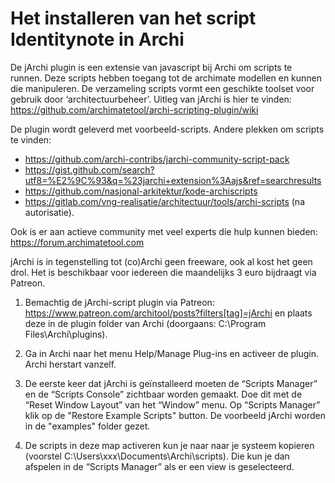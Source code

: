 
# Het installeren van het script Identitynote in Archi

De jArchi plugin is een extensie van javascript bij Archi om scripts te runnen. Deze scripts hebben toegang tot de archimate modellen en kunnen die manipuleren. De verzameling scripts vormt een geschikte toolset voor gebruik door ‘architectuurbeheer’.   Uitleg van jArchi is hier te vinden: https://github.com/archimatetool/archi-scripting-plugin/wiki

De plugin wordt geleverd met voorbeeld-scripts.  Andere plekken om scripts te vinden:

* https://github.com/archi-contribs/jarchi-community-script-pack
* https://gist.github.com/search?utf8=%E2%9C%93&q=%23jarchi+extension%3Aajs&ref=searchresults
* https://github.com/nasjonal-arkitektur/kode-archiscripts
* https://gitlab.com/vng-realisatie/architectuur/tools/archi-scripts (na autorisatie).

Ook is er aan actieve community met veel experts die hulp kunnen bieden: https://forum.archimatetool.com

jArchi is in tegenstelling tot (co)Archi geen freeware, ook al kost het geen drol. Het is beschikbaar voor iedereen die maandelijks 3 euro bijdraagt via Patreon.  

1.	Bemachtig de jArchi-script plugin via Patreon: https://www.patreon.com/architool/posts?filters[tag]=jArchi en plaats deze in de plugin folder van Archi (doorgaans: C:\Program Files\Archi\plugins).

2.	Ga in Archi naar het menu Help/Manage Plug-ins en activeer de plugin. Archi herstart vanzelf. 

3.	De eerste keer dat jArchi is geïnstalleerd moeten de “Scripts Manager” en de “Scripts Console”  zichtbaar worden gemaakt. Doe dit met de “Reset Window Layout” van het “Window” menu.  Op “Scripts Manager” klik op de "Restore Example Scripts" button. De voorbeeld jArchi worden in de "examples" folder gezet.

4. De scripts in deze map activeren kun je naar naar je systeem kopieren (voorstel C:\Users\xxx\Documents\Archi\scripts). Die kun je dan afspelen in de “Scripts Manager” als er een view is geselecteerd.
